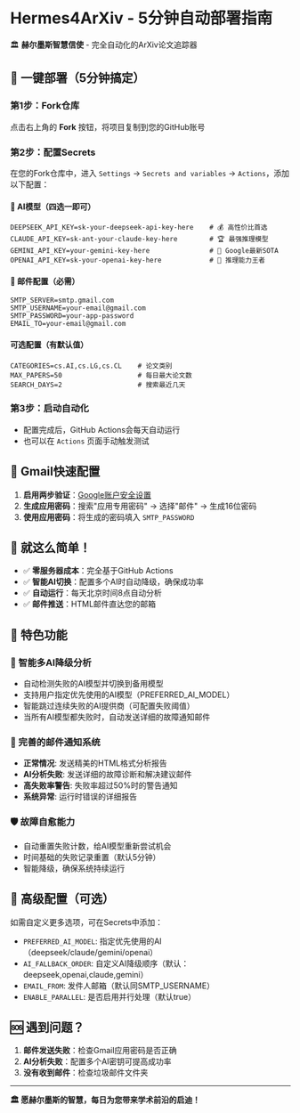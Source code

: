 # Hermes4ArXiv - 5分钟自动部署指南

🏛️ **赫尔墨斯智慧信使** - 完全自动化的ArXiv论文追踪器

## 🚀 一键部署（5分钟搞定）

### 第1步：Fork仓库
点击右上角的 **Fork** 按钮，将项目复制到您的GitHub账号

### 第2步：配置Secrets
在您的Fork仓库中，进入 `Settings` → `Secrets and variables` → `Actions`，添加以下配置：

#### 🤖 AI模型（四选一即可）
```
DEEPSEEK_API_KEY=sk-your-deepseek-api-key-here    # 💰 高性价比首选
CLAUDE_API_KEY=sk-ant-your-claude-key-here        # 🏆 最强推理模型
GEMINI_API_KEY=your-gemini-key-here               # 🔬 Google最新SOTA
OPENAI_API_KEY=sk-your-openai-key-here            # 🧠 推理能力王者
```

#### 📧 邮件配置（必需）
```
SMTP_SERVER=smtp.gmail.com
SMTP_USERNAME=your-email@gmail.com  
SMTP_PASSWORD=your-app-password
EMAIL_TO=your-email@gmail.com
```

#### 可选配置（有默认值）
```
CATEGORIES=cs.AI,cs.LG,cs.CL    # 论文类别
MAX_PAPERS=50                   # 每日最大论文数
SEARCH_DAYS=2                   # 搜索最近几天
```

### 第3步：启动自动化
- 配置完成后，GitHub Actions会每天自动运行
- 也可以在 `Actions` 页面手动触发测试

## 📧 Gmail快速配置

1. **启用两步验证**：[Google账户安全设置](https://myaccount.google.com/security)
2. **生成应用密码**：搜索"应用专用密码" → 选择"邮件" → 生成16位密码
3. **使用应用密码**：将生成的密码填入 `SMTP_PASSWORD`

## 🎯 就这么简单！

- ✅ **零服务器成本**：完全基于GitHub Actions
- ✅ **智能AI切换**：配置多个AI时自动降级，确保成功率
- ✅ **自动运行**：每天北京时间8点自动分析
- ✅ **邮件推送**：HTML邮件直达您的邮箱

## 🎯 特色功能

### 🤖 智能多AI降级分析
- 自动检测失败的AI模型并切换到备用模型
- 支持用户指定优先使用的AI模型（PREFERRED_AI_MODEL）
- 智能跳过连续失败的AI提供商（可配置失败阈值）
- 当所有AI模型都失败时，自动发送详细的故障通知邮件

### 📧 完善的邮件通知系统  
- **正常情况**: 发送精美的HTML格式分析报告
- **AI分析失败**: 发送详细的故障诊断和解决建议邮件
- **高失败率警告**: 失败率超过50%时的警告通知
- **系统异常**: 运行时错误的详细报告

### 🛡️ 故障自愈能力
- 自动重置失败计数，给AI模型重新尝试机会
- 时间基础的失败记录重置（默认5分钟）
- 智能降级，确保系统持续运行

## 🔧 高级配置（可选）

如需自定义更多选项，可在Secrets中添加：
- `PREFERRED_AI_MODEL`: 指定优先使用的AI（deepseek/claude/gemini/openai）
- `AI_FALLBACK_ORDER`: 自定义AI降级顺序（默认：deepseek,openai,claude,gemini）
- `EMAIL_FROM`: 发件人邮箱（默认同SMTP_USERNAME）
- `ENABLE_PARALLEL`: 是否启用并行处理（默认true）

## 🆘 遇到问题？

1. **邮件发送失败**：检查Gmail应用密码是否正确
2. **AI分析失败**：配置多个AI密钥可提高成功率
3. **没有收到邮件**：检查垃圾邮件文件夹

---

**🏛️ 愿赫尔墨斯的智慧，每日为您带来学术前沿的启迪！** 
